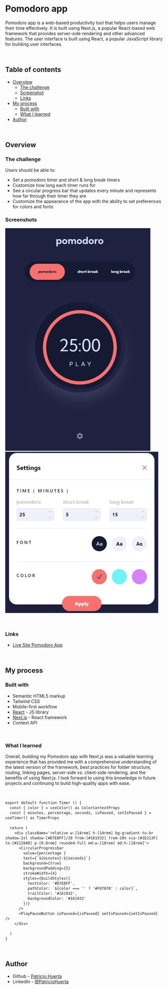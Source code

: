 # Pomodoro app 

Pomodoro app is a web-based productivity tool that helps users manage their time effectively. It is built using Next.js, a popular React-based web framework that provides server-side rendering and other advanced features. The user interface is built using React, a popular JavaScript library for building user interfaces.

<br/>

## Table of contents

- [Overview](#overview)
  - [The challenge](#the-challenge)
  - [Screenshot](#screenshot)
  - [Links](#links)
- [My process](#my-process)
  - [Built with](#built-with)
  - [What I learned](#what-i-learned)
- [Author](#author)

<br/>

## Overview

### The challenge

Users should be able to:

- Set a pomodoro timer and short & long break timers
- Customize how long each timer runs for
- See a circular progress bar that updates every minute and represents how far through their timer they are
- Customize the appearance of the app with the ability to set preferences for colors and fonts

### Screenshots

![App Screenshot](./screenshotOne.jpg)
![App Settings](./screenshotTwo.jpg)

<br/>

### Links

-  [Live Site Pomodoro App](https://pomodoro-app-lilac.vercel.app/)

<br/>

## My process

### Built with

- Semantic HTML5 markup
- Tailwind CSS
- Mobile-first workflow
- [React](https://reactjs.org/) - JS library
- [Next.js](https://nextjs.org/) - React framework
- Context API

<br/>

### What I learned

Overall, building my Pomodoro app with Next.js was a valuable learning experience that has provided me with a comprehensive understanding of the latest version of the framework, best practices for folder structure, routing, linking pages, server-side vs. client-side rendering, and the benefits of using Next.js. I look forward to using this knowledge in future projects and continuing to build high-quality apps with ease.

<br/>

```tsx
export default function Timer () {
  const { color } = useColor() as ColorContextProps
  const { minutes, percentage, seconds, isPaused, setIsPaused } = useTimer() as TimerProps

  return (
    <div className='relative w-[14rem] h-[14rem] bg-gradient-to-br shadow-2xl shadow-[#D7E0FF]/20 from-[#161932] from-20% via-[#1E213F] to-[#212840] p-[0.8rem] rounded-full md:w-[18rem] md:h-[18rem]'>
      <CircularProgressbar
        value={percentage }
        text={`${minutes}:${seconds}`}
        background={true}
        backgroundPadding={5}
        strokeWidth={4}
        styles={buildStyles({
          textColor: '#D7E0FF',
          pathColor: `${color === '' ? '#F87070' : color}`,
          trailColor: '#161932',
          backgroundColor: '#161932'
        })}
      />
      <PlayPauseButton isPaused={isPaused} setIsPaused={setIsPaused} />
    </div>

  )
}
```
<br/>

## Author

- Github - [Patricio Huerta](https://github.com/HpatricioH)
- LinkedIn - [@PatricioHuerta](www.linkedin.com/in/patricio-huerta)



